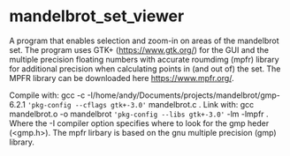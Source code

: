 # mandelbrot_set_viewer
A program that enables selection and zoom-in on areas of the mandelbrot set.
The program uses GTK+ (https://www.gtk.org/) for the GUI and the multiple 
precision floating numbers with accurate roumdimg (mpfr) library for additional 
precision when calculating points in (and out of) the set. The MPFR library can 
be downloaded here https://www.mpfr.org/.

Compile with: 
gcc -c -I/home/andy/Documents/projects/mandelbrot/gmp-6.2.1 `'pkg-config --cflags gtk+-3.0'` mandelbrot.c .
Link with:
gcc mandelbrot.o -o mandelbrot `'pkg-config --libs gtk+-3.0'` -lm -lmpfr . Where the -I compiler option specifies where to look for the gmp heder (<gmp.h>). The mpfr lirbary is based on the gnu multiple precision (gmp) library.
   
